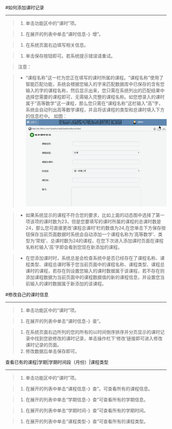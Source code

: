 #如何添加课时记录

----

>1. 单击功能区中的“课时”项。

>1. 在展开的列表中单击“课时信息-》增”。

>1. 在系统页面右边填写相关信息。

>1. 单击保存按钮即可。若系统提示错误请重试。

>  <w>注意：

>   -   <w>“课程名称”这一栏为您正在填写的课时所属的课程。“课程名称”使用了智能匹配功能，系统会根据您输入的字来匹配数据库中已保存的含有您输入的字的课程名称，然后显示出来，您只需在系统列出的匹配结果中选择您需要的课程即可，无需输入完整的课程名称。如您想录入的课时属于“高等数学”这一课程，那么您只需在“课程名称”这栏输入“高”字，系统会自动列出高等数学课程，并且将该课程的类型和总课时填入下方的信息栏中。
如图：
>  ![](/assets/chapter1/classhour/addc1.gif)

>  -  <w>如果系统显示的课程不符合您的要求，比如上面的动态图中选择了第一项该项的课时数为23，但是您要填写的课时所属的课程的总课时数是24，那么您可直接更改‘课程总课时’栏的数值为24,在您单击下方保存按钮保存当前页面数据时系统会自动添加一个课程名称为‘高等数学’、类型为‘常规’、总课时数为24的课程，在您下次进入添加课时页面在课程名称栏输入‘高’字即会看到您现在新添加的课程。

>  -  <w>在您添加课时时，系统总是会检查系统中是否已经存在了课程名称、课程类型、课程总课时等于您当前页面中的课程名称、课程类型、课程总课时的课程，若存在则设置您输入的课时数据属于该课程，若不存在则添加课程数据为当前页面中的课程数据值的新的课程信息，并设置您当前输入的课时数据属于新添加的该课程。



#修改自己的课时信息

----

>1. 单击功能区中的“课时”项。

>1. 在展开的列表中单击“课时信息-》查”。

>1. 在系统页面右边所列的您的所有的以时间倒序排序并分页显示的课时记录中找到您欲修改的课时记录，单击操作栏下‘修改’链接即可进入修改课时记录的页面。
>1.   修改数据后单击保存即可。




查看已有的课程|学期|学期时间段（月份）|课程类型

----

>1. 单击功能区中的“课时”项。

>1. 在展开的列表中单击“课程信息-》查”。可查看所有的课程信息。

>1. 在展开的列表中单击“学期信息-》查”可查看所有的学期信息。

>1. 在展开的列表中单击“学期时间-》查”可查看所有的学期时间。

>1. 在展开的列表中单击“课程类型-》查”可查看所有的课程类型。



